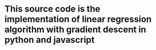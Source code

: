   # This source code is the implementation of linear regression algorithm with gradient descent in python and javascript
